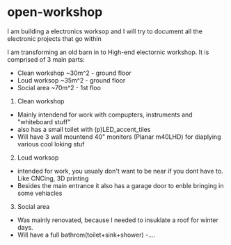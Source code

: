# open-workshop
I am building a electronics worksop and I will try to document all the electronic projects that go within

I am transforming an old barn in to High-end electornic workshop.
It is comprised of 3 main parts:
- Clean workshop  ~30m^2 - ground floor
- Loud worksop    ~35m^2 - ground floor
- Social area     ~70m^2 - 1st floo

1) Clean workshop
  - Mainly intendend for work with compupters, instruments and "whiteboard stuff"
  - also has a small toilet with (p)LED_accent_tiles
  - Will have 3 wall mountend 40" monitors (Planar m40LHD) for diaplying various cool loking stuf
  
2) Loud worksop 
  - intended for work, you usualy don't want to be near if you dont have to. Like CNCing, 3D printing
  - Besides the main entrance it also has a garage door to enble bringing in some vehiacles 
  
3) Social area 
  - Was mainly renovated, because I needed to insuklate a roof for winter days.
  - Will have a full bathrom(toilet+sink+shower)
  -....






